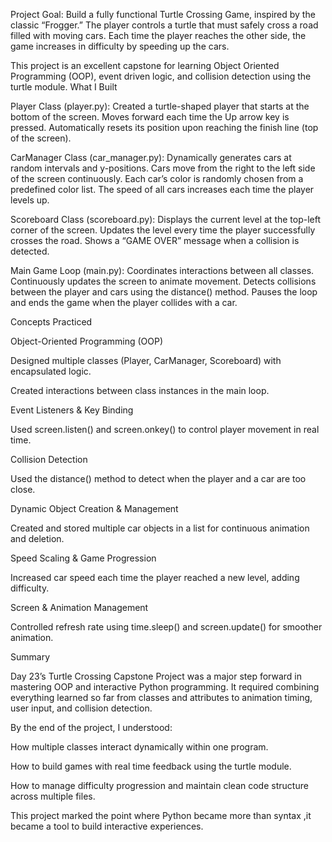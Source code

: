 Project Goal:
Build a fully functional Turtle Crossing Game, inspired by the classic “Frogger.”
The player controls a turtle that must safely cross a road filled with moving cars.
Each time the player reaches the other side, the game increases in difficulty by speeding up the cars.

This project is an excellent capstone for learning Object Oriented Programming (OOP), event driven logic, and collision detection using the turtle module.
What I Built

Player Class (player.py):
Created a turtle-shaped player that starts at the bottom of the screen.
Moves forward each time the Up arrow key is pressed.
Automatically resets its position upon reaching the finish line (top of the screen).

CarManager Class (car_manager.py):
Dynamically generates cars at random intervals and y-positions.
Cars move from the right to the left side of the screen continuously.
Each car’s color is randomly chosen from a predefined color list.
The speed of all cars increases each time the player levels up.

Scoreboard Class (scoreboard.py):
Displays the current level at the top-left corner of the screen.
Updates the level every time the player successfully crosses the road.
Shows a “GAME OVER” message when a collision is detected.

Main Game Loop (main.py):
Coordinates interactions between all classes.
Continuously updates the screen to animate movement.
Detects collisions between the player and cars using the distance() method.
Pauses the loop and ends the game when the player collides with a car.

Concepts Practiced

Object-Oriented Programming (OOP)

Designed multiple classes (Player, CarManager, Scoreboard) with encapsulated logic.

Created interactions between class instances in the main loop.

Event Listeners & Key Binding

Used screen.listen() and screen.onkey() to control player movement in real time.

Collision Detection

Used the distance() method to detect when the player and a car are too close.

Dynamic Object Creation & Management

Created and stored multiple car objects in a list for continuous animation and deletion.

Speed Scaling & Game Progression

Increased car speed each time the player reached a new level, adding difficulty.

Screen & Animation Management

Controlled refresh rate using time.sleep() and screen.update() for smoother animation.

Summary

Day 23’s Turtle Crossing Capstone Project was a major step forward in mastering OOP and interactive Python programming.
It required combining everything learned so far from classes and attributes to animation timing, user input, and collision detection.

By the end of the project, I understood:

How multiple classes interact dynamically within one program.

How to build games with real time feedback using the turtle module.

How to manage difficulty progression and maintain clean code structure across multiple files.

This project marked the point where Python became more than syntax ,it became a tool to build interactive experiences.

